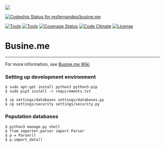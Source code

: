 <a href="https://zenhub.io"><img src="https://raw.githubusercontent.com/ZenHubIO/support/master/zenhub-badge.png"></a>

[ ![Codeship Status for msfernandes/busine.me](https://codeship.com/projects/287d5980-27f7-0133-10e3-3ef19dc5f2fb/status?branch=master)](https://codeship.com/projects/97544)

[![Tools](http://img.shields.io/:python-v3-green.svg)](https://github.com/msfernandes/busine.me/wiki/Ferramentas)
[![Tools](http://img.shields.io/:django-v1.8.4-green.svg)](https://github.com/msfernandes/busine.me/wiki/Ferramentas)
[![Coverage Status](https://coveralls.io/repos/msfernandes/busine.me/badge.svg?branch=master&service=github)](https://coveralls.io/github/msfernandes/busine.me?branch=master)
[![Code Climate](https://codeclimate.com/github/msfernandes/busine.me/badges/gpa.svg)](https://codeclimate.com/github/msfernandes/busine.me)
[![License](http://img.shields.io/:license-gpl3-blue.svg)](https://github.com/msfernandes/busine.me/wiki/Licen%C3%A7a)

# Busine.me
---

For more information, see [Busine.me Wiki](https://github.com/msfernandes/busine.me/wiki)

### Setting up development environment

```
$ sudo apt-get install python3 python3-pip
$ sudo pip3 install -r requirements.txt
```

```
$ cp settings/databases settings/databases.py
$ cp settings/security settings/security.py
```
### Population databases

```
$ python3 manage.py shell
$ from importer.parser import Parser
$ p = Parser()
$ p.import_data()
```
